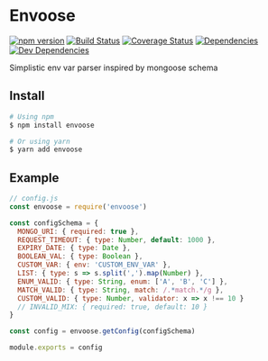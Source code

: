 # Envoose
[![npm version](https://badge.fury.io/js/envoose.svg)](https://www.npmjs.com/package/envoose)
[![Build Status](https://travis-ci.org/ali-essam/envoose.svg?branch=master)](https://travis-ci.org/ali-essam/envoose)
[![Coverage Status](https://coveralls.io/repos/github/ali-essam/envoose/badge.svg)](https://coveralls.io/github/ali-essam/envoose)
[![Dependencies](https://david-dm.org/ali-essam/envoose/status.svg)](https://david-dm.org/ali-essam/envoose)
[![Dev Dependencies](https://david-dm.org/ali-essam/envoose/dev-status.svg)](https://david-dm.org/ali-essam/envoose?type=dev)

Simplistic env var parser inspired by mongoose schema

## Install

```sh
# Using npm
$ npm install envoose

# Or using yarn
$ yarn add envoose
```

## Example

```js
// config.js
const envoose = require('envoose')

const configSchema = {
  MONGO_URI: { required: true },
  REQUEST_TIMEOUT: { type: Number, default: 1000 },
  EXPIRY_DATE: { type: Date },
  BOOLEAN_VAL: { type: Boolean },
  CUSTOM_VAR: { env: 'CUSTOM_ENV_VAR' },
  LIST: { type: s => s.split(',').map(Number) },
  ENUM_VALID: { type: String, enum: ['A', 'B', 'C'] },
  MATCH_VALID: { type: String, match: /.*match.*/g },
  CUSTOM_VALID: { type: Number, validator: x => x !== 10 }
  // INVALID_MIX: { required: true, default: 10 }
}

const config = envoose.getConfig(configSchema)

module.exports = config
```
